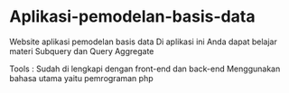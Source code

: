 # Aplikasi-pemodelan-basis-data
Website aplikasi pemodelan basis data
Di aplikasi ini Anda dapat belajar materi Subquery dan Query Aggregate

Tools :
Sudah di lengkapi dengan front-end dan back-end
Menggunakan bahasa utama yaitu pemrograman php
